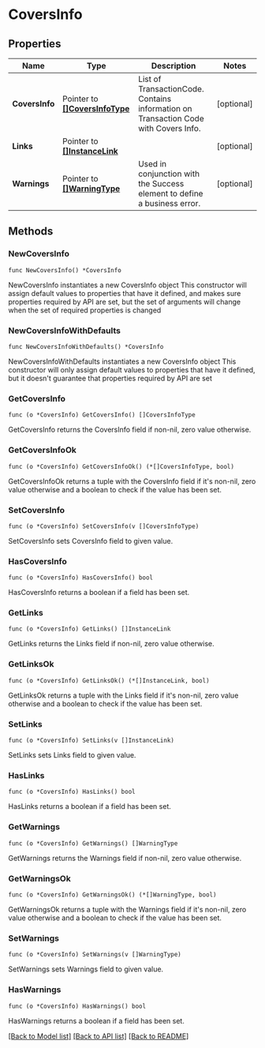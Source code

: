# CoversInfo

## Properties

Name | Type | Description | Notes
------------ | ------------- | ------------- | -------------
**CoversInfo** | Pointer to [**[]CoversInfoType**](CoversInfoType.md) | List of TransactionCode. Contains information on Transaction Code with Covers Info. | [optional] 
**Links** | Pointer to [**[]InstanceLink**](InstanceLink.md) |  | [optional] 
**Warnings** | Pointer to [**[]WarningType**](WarningType.md) | Used in conjunction with the Success element to define a business error. | [optional] 

## Methods

### NewCoversInfo

`func NewCoversInfo() *CoversInfo`

NewCoversInfo instantiates a new CoversInfo object
This constructor will assign default values to properties that have it defined,
and makes sure properties required by API are set, but the set of arguments
will change when the set of required properties is changed

### NewCoversInfoWithDefaults

`func NewCoversInfoWithDefaults() *CoversInfo`

NewCoversInfoWithDefaults instantiates a new CoversInfo object
This constructor will only assign default values to properties that have it defined,
but it doesn't guarantee that properties required by API are set

### GetCoversInfo

`func (o *CoversInfo) GetCoversInfo() []CoversInfoType`

GetCoversInfo returns the CoversInfo field if non-nil, zero value otherwise.

### GetCoversInfoOk

`func (o *CoversInfo) GetCoversInfoOk() (*[]CoversInfoType, bool)`

GetCoversInfoOk returns a tuple with the CoversInfo field if it's non-nil, zero value otherwise
and a boolean to check if the value has been set.

### SetCoversInfo

`func (o *CoversInfo) SetCoversInfo(v []CoversInfoType)`

SetCoversInfo sets CoversInfo field to given value.

### HasCoversInfo

`func (o *CoversInfo) HasCoversInfo() bool`

HasCoversInfo returns a boolean if a field has been set.

### GetLinks

`func (o *CoversInfo) GetLinks() []InstanceLink`

GetLinks returns the Links field if non-nil, zero value otherwise.

### GetLinksOk

`func (o *CoversInfo) GetLinksOk() (*[]InstanceLink, bool)`

GetLinksOk returns a tuple with the Links field if it's non-nil, zero value otherwise
and a boolean to check if the value has been set.

### SetLinks

`func (o *CoversInfo) SetLinks(v []InstanceLink)`

SetLinks sets Links field to given value.

### HasLinks

`func (o *CoversInfo) HasLinks() bool`

HasLinks returns a boolean if a field has been set.

### GetWarnings

`func (o *CoversInfo) GetWarnings() []WarningType`

GetWarnings returns the Warnings field if non-nil, zero value otherwise.

### GetWarningsOk

`func (o *CoversInfo) GetWarningsOk() (*[]WarningType, bool)`

GetWarningsOk returns a tuple with the Warnings field if it's non-nil, zero value otherwise
and a boolean to check if the value has been set.

### SetWarnings

`func (o *CoversInfo) SetWarnings(v []WarningType)`

SetWarnings sets Warnings field to given value.

### HasWarnings

`func (o *CoversInfo) HasWarnings() bool`

HasWarnings returns a boolean if a field has been set.


[[Back to Model list]](../README.md#documentation-for-models) [[Back to API list]](../README.md#documentation-for-api-endpoints) [[Back to README]](../README.md)


